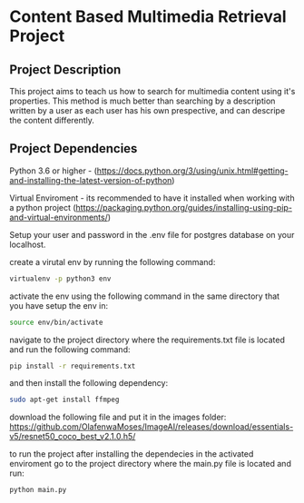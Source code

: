 # Content Based Multimedia Retrieval Project

## Project Description

This project aims to teach us how to search for multimedia content using it's properties.
This method is much better than searching by a description written by a user as each user has his own prespective, and can descripe the content differently.

## Project Dependencies

Python 3.6 or higher - (https://docs.python.org/3/using/unix.html#getting-and-installing-the-latest-version-of-python)

Virtual Enviroment - its recommended to have it installed when working with a python project (https://packaging.python.org/guides/installing-using-pip-and-virtual-environments/)

Setup your user and password in the .env file for postgres database on your localhost.

create a virutal env by running the following command:
```bash
virtualenv -p python3 env
```

activate the env using the following command in the same directory that you have setup the env in:
```bash
source env/bin/activate
```

navigate to the project directory where the requirements.txt file is located and run the following command:
```bash
pip install -r requirements.txt
```

and then install the following dependency:
```bash
sudo apt-get install ffmpeg
```

download the following file and put it in the images folder:
https://github.com/OlafenwaMoses/ImageAI/releases/download/essentials-v5/resnet50_coco_best_v2.1.0.h5/

to run the project after installing the dependecies in the activated enviroment go to the project directory where the main.py file is located and run:
```bash
python main.py
```
